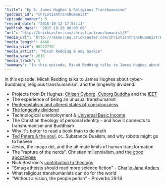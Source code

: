 ```yaml
---
"title": "Ep 5: James Hughes & Religious Transhumanism"
"podcast_id": "christiantranshumanist"
"episode_number": 5
"record_date": "2015-10-12 17:53:13"
"publish_date": "2015-10-26 00:00:00"
"url": "http://brickcaster.com/christiantranshumanist/5"
"media_url": "http://resources.brickcaster.com/christiantranshumanist/005_james_hughes.mp3"
"media_length": 4460
"media_size": 90272770
"media_artist": "Micah Redding & Amy Gaskin"
"media_year": 2015
"media_track": 5
"summary": "In this episode, Micah Redding talks to James Hughes about cyber-Buddhism, religious transhumanism, and the longevity dividend."
---
```


In this episode, Micah Redding talks to James Hughes about cyber-Buddhism, religious transhumanism, and the longevity dividend. 

- Projects from Dr Hughes: [Citizen Cyborg](http://ieet.org/index.php/IEET/citcyb/), [Cyborg Buddha](http://ieet.org/index.php/IEET/cyborgbuddha) and the [IEET](http://ieet.org/)
- The experience of being an unusual transhumanist
- [Pentecostalism and altered states of consciousness](http://ieet.org/archive/1983-BA-thesis.pdf)
- [The longevity dividend](http://ieet.org/index.php/tpwiki/Longevity_dividend)
- Technological unemployment & [Universal Basic Income](http://io9.com/how-universal-basic-income-will-save-us-from-the-robot-1653303459)
- The Christian theology of personal identity - and how it connects to transhumanism and Buddhism
- Why it's better to read a book than to do meth
- [Ted Peters & the soul](http://www.plts.edu/docs/ite_models_soul.pdf), or...Substance Dualism, and why robots might go to heaven
- Jesus, the imago dei, and the ultimate limits of human transformation
- The "rapture of the nerds", Christian millennialism, and [the good apocalypse](http://micahredding.com/blog/2013/04/21/better-apocalypse)
- Nick Bostrom's [contribution to theology](http://www.simulation-argument.com/)
- "Smug atheists should read more science fiction" - [Charlie Jane Anders](http://io9.com/about)
- What religious transhumanists can do for the world
- "Without a vision, the people perish" - Proverbs 29:18
